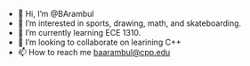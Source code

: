 - 👋 Hi, I’m @BArambul
- 👀 I’m interested in sports, drawing, math, and skateboarding.
- 🌱 I’m currently learning ECE 1310.
- 💞️ I’m looking to collaborate on learining C++
- 📫 How to reach me baarambul@cpp.edu

<!---
BArambul/BArambul is a ✨ special ✨ repository because its `README.md` (this file) appears on your GitHub profile.
You can click the Preview link to take a look at your changes.
--->
